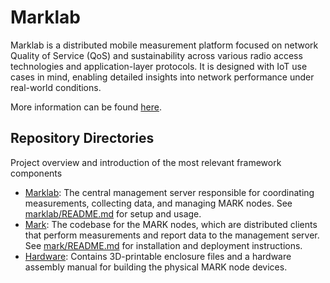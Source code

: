 # Marklab

Marklab is a distributed mobile measurement platform focused on network Quality of Service (QoS) and sustainability across various radio access technologies and application-layer protocols. It is designed with IoT use cases in mind, enabling detailed insights into network performance under real-world conditions.

More information can be found [here](https://lsinfo3.github.io/marklab-website/). 

## Repository Directories

Project overview and introduction of the most relevant framework components
* [Marklab](/Marklab): The central management server responsible for coordinating measurements, collecting data, and managing MARK nodes. See [marklab/README.md](/Marklab/README.md) for setup and usage.
* [Mark](/Mark): The codebase for the MARK nodes, which are distributed clients that perform measurements and report data to the management server. See [mark/README.md](/Mark/README.md) for installation and deployment instructions.
* [Hardware](/Hardware): Contains 3D-printable enclosure files and a hardware assembly manual for building the physical MARK node devices.




